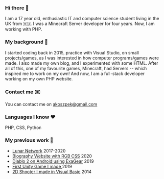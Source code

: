 ### Hi there 👋
I am a 17 year old, enthusiastic IT and computer science student living in the UK from 🇭🇺.
I was a Minecraft Server developer for four years. Now, I am working with PHP.

### My background 💫
I started coding back in 2015, practice with Visual Studio, on small projects/games, as I was interested
in how computer programs/games were made. I also made my own blog, and I experimented
with some HTML. After all of this, one of my favourite games, Minecraft, had Servers -- which inspired me
to work on my own! And now, I am a full-stack developer working on my own PHP website.

### Contact me ✉️
You can contact me on akoszpek@gmail.com 

### Languages I know ❤️
PHP, CSS, Python 

### My previous work 🔨
- [Lunar Network](https://github.com/ExenalEurope/lunarmc) 2017-2020
- [Biography Website with RGB CSS](https://github.com/ExenalEurope/website) 2020
- [Diablo 2 on Android using ExaGear](https://github.com/ExenalEurope/diablo2android) 2019
- [First Unity Game I made ](https://github.com/ExenalEurope/hexgons) 2019
- [2D Shooter I made in Visual Basic](https://github.com/ExenalEurope/spaceshooter) 2014
